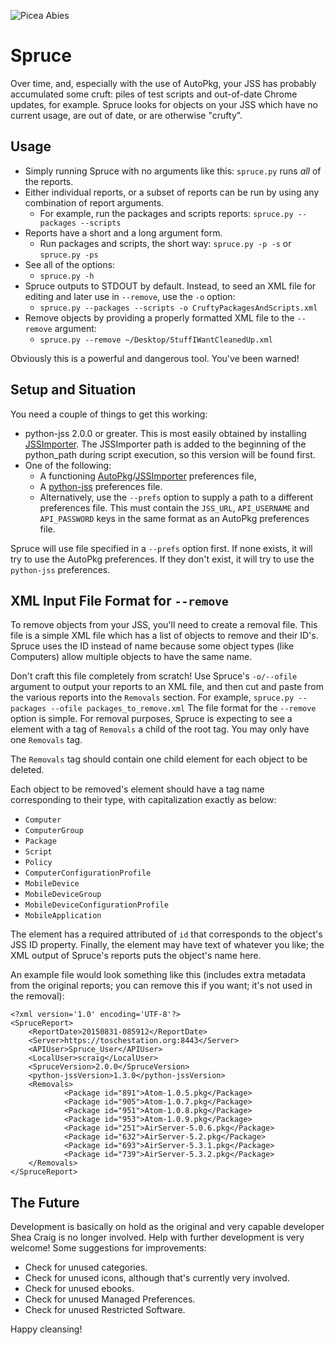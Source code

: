 ![Picea Abies](http://www.imagines-plantarum.de/img/0711907.jpg)

# Spruce
Over time, and, especially with the use of AutoPkg, your JSS has probably
accumulated some cruft: piles of test scripts and out-of-date Chrome updates,
for example. Spruce looks for objects on your JSS which have no current usage, are out of date, or are otherwise "crufty".

## Usage
- Simply running Spruce with no arguments like this: `spruce.py` runs _all_ of
  the reports.
- Either individual reports, or a subset of reports can be run by using any combination of report arguments.
	- For example, run the packages and scripts reports: `spruce.py --packages --scripts`
- Reports have a short and a long argument form.
	- Run packages and scripts, the short way: `spruce.py -p -s` or `spruce.py -ps`
- See all of the options:
	- `spruce.py -h`
- Spruce outputs to STDOUT by default. Instead, to seed an XML file for editing and later use in `--remove`, use the `-o` option:
	- `spruce.py --packages --scripts -o CruftyPackagesAndScripts.xml`
- Remove objects by providing a properly formatted XML file to the `--remove` argument:
	- `spruce.py --remove ~/Desktop/StuffIWantCleanedUp.xml`

Obviously this is a powerful and dangerous tool. You've been warned!

## Setup and Situation
You need a couple of things to get this working:
- python-jss 2.0.0 or greater. This is most easily obtained by installing
  [JSSImporter](https://github.com/jssimporter/JSSImporter). The JSSImporter path is added to the
  beginning of the python_path during script execution, so this version will be found first.
- One of the following:
  - A functioning
    [AutoPkg](https://github.com/autopkg/autopkg)/[JSSImporter](https://github.com/jssimporter/JSSImporter)
    preferences file,
  - A [python-jss](https://github.com/jssimporter/python-jss)
    preferences file.
  - Alternatively, use the `--prefs` option to supply a path to a different preferences file.
    This must contain the `JSS_URL`, `API_USERNAME` and `API_PASSWORD` keys in the same format as an AutoPkg preferences file.

Spruce will use file specified in a `--prefs` option first. If none exists, it will try to use the AutoPkg preferences. If they don't exist, it will try to use the `python-jss` preferences.

## XML Input File Format for `--remove`
To remove objects from your JSS, you'll need to create a removal file. This file is a simple XML file which has a list of objects to remove and their ID's. Spruce uses the ID instead of name because some object types (like Computers) allow multiple objects to have the same name.

Don't craft this file completely from scratch! Use Spruce's `-o/--ofile` argument to output your reports to an XML file, and then cut and paste from the various reports into the `Removals` section. For example, `spruce.py --packages --ofile packages_to_remove.xml`
The file format for the ```--remove``` option is simple. For removal purposes, Spruce is expecting to see a element with a tag of `Removals` a child of the root tag. You may only have one `Removals` tag.

The `Removals` tag should contain one child element for each object to be deleted.

Each object to be removed's element should have a tag name corresponding to their type, with capitalization exactly as below:
- `Computer`
- `ComputerGroup`
- `Package`
- `Script`
- `Policy`
- `ComputerConfigurationProfile`
- `MobileDevice`
- `MobileDeviceGroup`
- `MobileDeviceConfigurationProfile`
- `MobileApplication`

The element has a required attributed of `id` that corresponds to the object's JSS ID property. Finally, the element may have text of whatever you like; the XML output of Spruce's reports puts the object's name here.

An example file would look something like this (includes extra metadata from the original reports; you can remove this if you want; it's not used in the removal):
```
<?xml version='1.0' encoding='UTF-8'?>
<SpruceReport>
    <ReportDate>20150831-085912</ReportDate>
    <Server>https://toschestation.org:8443</Server>
    <APIUser>Spruce_User</APIUser>
    <LocalUser>scraig</LocalUser>
    <SpruceVersion>2.0.0</SpruceVersion>
    <python-jssVersion>1.3.0</python-jssVersion>
    <Removals>
            <Package id="891">Atom-1.0.5.pkg</Package>
            <Package id="905">Atom-1.0.7.pkg</Package>
            <Package id="951">Atom-1.0.8.pkg</Package>
            <Package id="953">Atom-1.0.9.pkg</Package>
            <Package id="251">AirServer-5.0.6.pkg</Package>
            <Package id="632">AirServer-5.2.pkg</Package>
            <Package id="693">AirServer-5.3.1.pkg</Package>
            <Package id="739">AirServer-5.3.2.pkg</Package>
    </Removals>
</SpruceReport>
```

## The Future
Development is basically on hold as the original and very capable developer Shea Craig is no longer involved.
Help with further development is very welcome! Some suggestions for improvements:
- Check for unused categories.
- Check for unused icons, although that's currently very involved.
- Check for unused ebooks.
- Check for unused Managed Preferences.
- Check for unused Restricted Software.

Happy cleansing!
